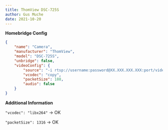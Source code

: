 ```yaml
---
title: ThomView DSC-725S
author: Gus Muche
date: 2021-10-20
---
```

**Homebridge Config**

```json
{
	"name": "Camera",
	"manufacturer": "ThomView",
	"model": "DSC-725S",
	"unbridge": false,
	"videoConfig": {
		"source": "-i rtsp://username:password@XX.XXX.XXX.XXX:port/videoMain",
		"vcodec": "copy",
		"packetSize": 188,
		"audio": false
	}
}
```

**Additional Information**

`"vcodec": "libx264"` -> OK

`"packetSize": 1316` -> OK
